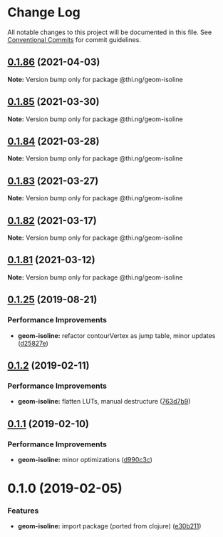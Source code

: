 # Change Log

All notable changes to this project will be documented in this file.
See [Conventional Commits](https://conventionalcommits.org) for commit guidelines.

## [0.1.86](https://github.com/thi-ng/umbrella/compare/@thi.ng/geom-isoline@0.1.85...@thi.ng/geom-isoline@0.1.86) (2021-04-03)

**Note:** Version bump only for package @thi.ng/geom-isoline





## [0.1.85](https://github.com/thi-ng/umbrella/compare/@thi.ng/geom-isoline@0.1.84...@thi.ng/geom-isoline@0.1.85) (2021-03-30)

**Note:** Version bump only for package @thi.ng/geom-isoline





## [0.1.84](https://github.com/thi-ng/umbrella/compare/@thi.ng/geom-isoline@0.1.83...@thi.ng/geom-isoline@0.1.84) (2021-03-28)

**Note:** Version bump only for package @thi.ng/geom-isoline





## [0.1.83](https://github.com/thi-ng/umbrella/compare/@thi.ng/geom-isoline@0.1.82...@thi.ng/geom-isoline@0.1.83) (2021-03-27)

**Note:** Version bump only for package @thi.ng/geom-isoline





## [0.1.82](https://github.com/thi-ng/umbrella/compare/@thi.ng/geom-isoline@0.1.81...@thi.ng/geom-isoline@0.1.82) (2021-03-17)

**Note:** Version bump only for package @thi.ng/geom-isoline





## [0.1.81](https://github.com/thi-ng/umbrella/compare/@thi.ng/geom-isoline@0.1.80...@thi.ng/geom-isoline@0.1.81) (2021-03-12)

**Note:** Version bump only for package @thi.ng/geom-isoline





## [0.1.25](https://github.com/thi-ng/umbrella/compare/@thi.ng/geom-isoline@0.1.24...@thi.ng/geom-isoline@0.1.25) (2019-08-21)

### Performance Improvements

* **geom-isoline:** refactor contourVertex as jump table, minor updates ([d25827e](https://github.com/thi-ng/umbrella/commit/d25827e))

## [0.1.2](https://github.com/thi-ng/umbrella/compare/@thi.ng/geom-isoline@0.1.1...@thi.ng/geom-isoline@0.1.2) (2019-02-11)

### Performance Improvements

* **geom-isoline:** flatten LUTs, manual destructure ([763d7b9](https://github.com/thi-ng/umbrella/commit/763d7b9))

## [0.1.1](https://github.com/thi-ng/umbrella/compare/@thi.ng/geom-isoline@0.1.0...@thi.ng/geom-isoline@0.1.1) (2019-02-10)

### Performance Improvements

* **geom-isoline:** minor optimizations ([d990c3c](https://github.com/thi-ng/umbrella/commit/d990c3c))

# 0.1.0 (2019-02-05)

### Features

* **geom-isoline:** import package (ported from clojure) ([e30b211](https://github.com/thi-ng/umbrella/commit/e30b211))
